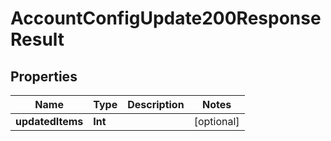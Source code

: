 

# AccountConfigUpdate200ResponseResult


## Properties

Name | Type | Description | Notes
------------ | ------------- | ------------- | -------------
**updatedItems** | **Int** |  |  [optional]



